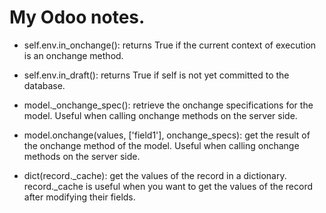 # My Odoo notes.

* self.env.in_onchange(): returns True if the current context of
execution is an onchange method.

* self.env.in_draft(): returns True if self is not yet committed to
the database.

* model._onchange_spec(): retrieve the onchange specifications for the model. Useful when calling onchange methods on the server side.

* model.onchange(values, ['field1'], onchange_specs): get the result of the onchange method of the model. Useful when calling onchange methods on the server side.

* dict(record._cache): get the values of the record in a dictionary. record._cache is useful when you want to get the values of the record after modifying their fields.

